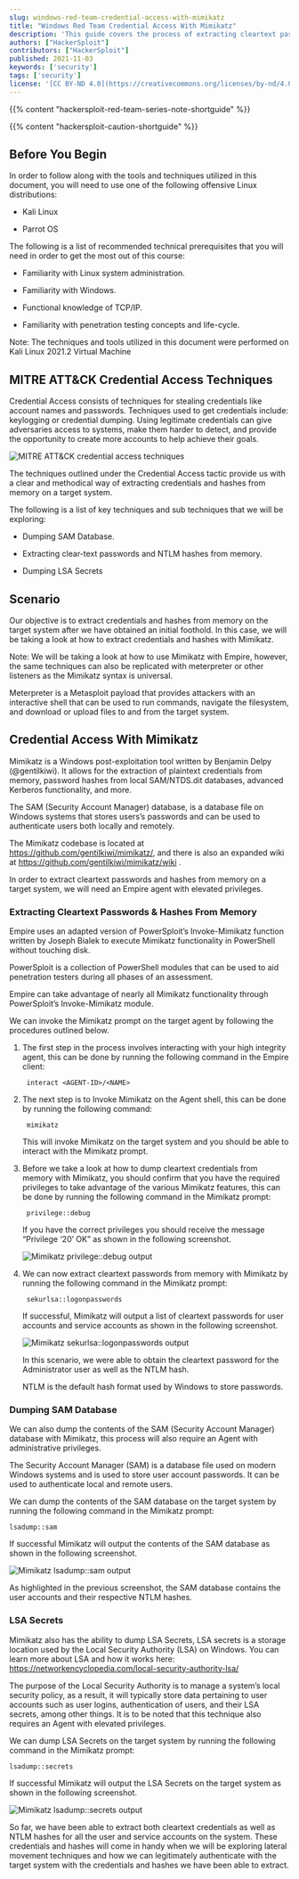 ```yaml
---
slug: windows-red-team-credential-access-with-mimikatz
title: "Windows Red Team Credential Access With Mimikatz"
description: 'This guide covers the process of extracting cleartext passwords and hashes from Windows system by leveraging tools like Mimikatz.'
authors: ["HackerSploit"]
contributors: ["HackerSploit"]
published: 2021-11-03
keywords: ['security']
tags: ['security']
license: '[CC BY-ND 4.0](https://creativecommons.org/licenses/by-nd/4.0)'
---
```


{{% content "hackersploit-red-team-series-note-shortguide" %}}

{{% content "hackersploit-caution-shortguide" %}}

## Before You Begin

In order to follow along with the tools and techniques utilized in this document, you will need to use one of the following offensive Linux distributions:

- Kali Linux

- Parrot OS

The following is a list of recommended technical prerequisites that you will need in order to get the most out of this course:

- Familiarity with Linux system administration.

- Familiarity with Windows.

- Functional knowledge of TCP/IP.

- Familiarity with penetration testing concepts and life-cycle.

Note: The techniques and tools utilized in this document were performed on Kali Linux 2021.2 Virtual Machine

## MITRE ATT&CK Credential Access Techniques

Credential Access consists of techniques for stealing credentials like account names and passwords. Techniques used to get credentials include: keylogging or credential dumping. Using legitimate credentials can give adversaries access to systems, make them harder to detect, and provide the opportunity to create more accounts to help achieve their goals.

![MITRE ATT&CK credential access techniques](mitre-attack-credential-access-techniques.png "MITRE ATT&CK credential access techniques")


The techniques outlined under the Credential Access tactic provide us with a clear and methodical way of extracting credentials and hashes from memory on a target system.

The following is a list of key techniques and sub techniques that we will be exploring:

- Dumping SAM Database.

- Extracting clear-text passwords and NTLM hashes from memory.

- Dumping LSA Secrets

## Scenario

Our objective is to extract credentials and hashes from memory on the target system after we have obtained an initial foothold. In this case, we will be taking a look at how to extract credentials and hashes with Mimikatz.

Note: We will be taking a look at how to use Mimikatz with Empire, however, the same techniques can also be replicated with meterpreter or other listeners as the Mimikatz syntax is universal.

Meterpreter is a Metasploit payload that provides attackers with an interactive shell that can be used to run commands, navigate the filesystem, and download or upload files to and from the target system.

## Credential Access With Mimikatz

Mimikatz is a Windows post-exploitation tool written by Benjamin Delpy (@gentilkiwi). It allows for the extraction of plaintext credentials from memory, password hashes from local SAM/NTDS.dit databases, advanced Kerberos functionality, and more.

The SAM (Security Account Manager) database, is a database file on Windows systems that stores users’s passwords and can be used to authenticate users both locally and remotely.

The Mimikatz codebase is located at https://github.com/gentilkiwi/mimikatz/, and there is also an expanded wiki at https://github.com/gentilkiwi/mimikatz/wiki .

In order to extract cleartext passwords and hashes from memory on a target system, we will need an Empire agent with elevated privileges.

### Extracting Cleartext Passwords & Hashes From Memory

Empire uses an adapted version of PowerSploit’s Invoke-Mimikatz function written by Joseph Bialek to execute Mimikatz functionality in PowerShell without touching disk.

PowerSploit is a collection of PowerShell modules that can be used to aid penetration testers during all phases of an assessment.

Empire can take advantage of nearly all Mimikatz functionality through PowerSploit’s Invoke-Mimikatz module.

We can invoke the Mimikatz prompt on the target agent by following the procedures outlined below.

1. The first step in the process involves interacting with your high integrity agent, this can be done by running the following command in the Empire client:

        interact <AGENT-ID>/<NAME>

1. The next step is to Invoke Mimikatz on the Agent shell, this can be done by running the following command:

        mimikatz

    This will invoke Mimikatz on the target system and you should be able to interact with the Mimikatz prompt.

1. Before we take a look at how to dump cleartext credentials from memory with Mimikatz, you should confirm that you have the required privileges to take advantage of the various Mimikatz features, this can be done by running the following command in the Mimikatz prompt:


        privilege::debug


    If you have the correct privileges you should receive the message “Privilege ‘20’ OK” as shown in the following screenshot.

    ![Mimikatz privilege::debug output](mimikatz-privilege-debug-output.png "Mimikatz privilege::debug output")

1. We can now extract cleartext passwords from memory with Mimikatz by running the following command in the Mimikatz prompt:

        sekurlsa::logonpasswords

    If successful, Mimikatz will output a list of cleartext passwords for user accounts and service accounts as shown in the following screenshot.

    ![Mimikatz sekurlsa::logonpasswords output](mimikatz-sekurlsa-logonpasswords-output.png "Mimikatz sekurlsa::logonpasswords output")

    In this scenario, we were able to obtain the cleartext password for the Administrator user as well as the NTLM hash.

    NTLM is the default hash format used by Windows to store passwords.

### Dumping SAM Database

We can also dump the contents of the SAM (Security Account Manager) database with Mimikatz, this process will also require an Agent with administrative privileges.

The Security Account Manager (SAM) is a database file used on modern Windows systems and is used to store user account passwords. It can be used to authenticate local and remote users.

We can dump the contents of the SAM database on the target system by running the following command in the Mimikatz prompt:

    lsadump::sam

If successful Mimikatz will output the contents of the SAM database as shown in the following screenshot.

![Mimikatz lsadump::sam output](mimikatz-lsadump-sam-output.png "Mimikatz lsadump::sam output")

As highlighted in the previous screenshot, the SAM database contains the user accounts and their respective NTLM hashes.

### LSA Secrets

Mimikatz also has the ability to dump LSA Secrets, LSA secrets is a storage location used by the Local Security Authority (LSA) on Windows.
You can learn more about LSA and how it works here: https://networkencyclopedia.com/local-security-authority-lsa/

The purpose of the Local Security Authority is to manage a system’s local security policy, as a result, it will typically store data pertaining to user accounts such as user logins, authentication of users, and their LSA secrets, among other things. It is to be noted that this technique also requires an Agent with elevated privileges.

We can dump LSA Secrets on the target system by running the following command in the Mimikatz prompt:

    lsadump::secrets

If successful Mimikatz will output the LSA Secrets on the target system as shown in the following screenshot.

![Mimikatz lsadump::secrets output](mimikatz-lsadump-secrets-output.png "Mimikatz lsadump::secrets output")

So far, we have been able to extract both cleartext credentials as well as NTLM hashes for all the user and service accounts on the system. These credentials and hashes will come in handy when we will be exploring lateral movement techniques and how we can legitimately authenticate with the target system with the credentials and hashes we have been able to extract.
